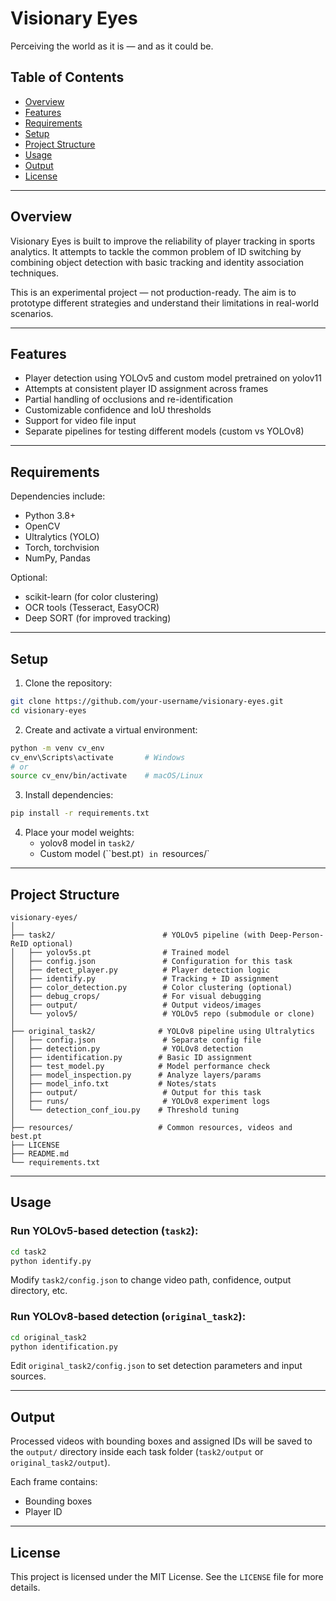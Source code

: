 # Visionary Eyes

Perceiving the world as it is — and as it could be.

## Table of Contents

- [Overview](#overview)  
- [Features](#features)  
- [Requirements](#requirements)  
- [Setup](#setup)  
- [Project Structure](#project-structure)  
- [Usage](#usage)  
- [Output](#output)  
- [License](#license)

---

## Overview

Visionary Eyes is built to improve the reliability of player tracking in sports analytics. It attempts to tackle the common problem of ID switching by combining object detection with basic tracking and identity association techniques.

This is an experimental project — not production-ready. The aim is to prototype different strategies and understand their limitations in real-world scenarios.

---

## Features

- Player detection using YOLOv5 and custom model pretrained on yolov11
- Attempts at consistent player ID assignment across frames
- Partial handling of occlusions and re-identification
- Customizable confidence and IoU thresholds
- Support for video file input
- Separate pipelines for testing different models (custom vs YOLOv8)

---

## Requirements

Dependencies include:

- Python 3.8+
- OpenCV
- Ultralytics (YOLO)
- Torch, torchvision
- NumPy, Pandas

Optional:

- scikit-learn (for color clustering)
- OCR tools (Tesseract, EasyOCR)
- Deep SORT (for improved tracking)

---

## Setup

1. Clone the repository:

```bash
git clone https://github.com/your-username/visionary-eyes.git
cd visionary-eyes
```

2. Create and activate a virtual environment:

```bash
python -m venv cv_env
cv_env\Scripts\activate       # Windows
# or
source cv_env/bin/activate    # macOS/Linux
```

3. Install dependencies:

```bash
pip install -r requirements.txt
```

4. Place your model weights:
   - yolov8 model in `task2/`
   - Custom model (``best.pt`) in `resources/`

---

## Project Structure

```
visionary-eyes/
│
├── task2/                        # YOLOv5 pipeline (with Deep-Person-ReID optional)
│   ├── yolov5s.pt                # Trained model
│   ├── config.json               # Configuration for this task
│   ├── detect_player.py          # Player detection logic
│   ├── identify.py               # Tracking + ID assignment
│   ├── color_detection.py        # Color clustering (optional)
│   ├── debug_crops/              # For visual debugging
│   ├── output/                   # Output videos/images
│   └── yolov5/                   # YOLOv5 repo (submodule or clone)
│
├── original_task2/              # YOLOv8 pipeline using Ultralytics
│   ├── config.json               # Separate config file
│   ├── detection.py              # YOLOv8 detection
│   ├── identification.py        # Basic ID assignment
│   ├── test_model.py            # Model performance check
│   ├── model_inspection.py      # Analyze layers/params
│   ├── model_info.txt           # Notes/stats
│   ├── output/                   # Output for this task
│   ├── runs/                     # YOLOv8 experiment logs
│   └── detection_conf_iou.py    # Threshold tuning
│
├── resources/                   # Common resources, videos and best.pt
├── LICENSE
├── README.md
└── requirements.txt
```

---

## Usage

### Run YOLOv5-based detection (`task2`):

```bash
cd task2
python identify.py
```

Modify `task2/config.json` to change video path, confidence, output directory, etc.

### Run YOLOv8-based detection (`original_task2`):

```bash
cd original_task2
python identification.py
```

Edit `original_task2/config.json` to set detection parameters and input sources.

---

## Output

Processed videos with bounding boxes and assigned IDs will be saved to the `output/` directory inside each task folder (`task2/output` or `original_task2/output`).

Each frame contains:
- Bounding boxes
- Player ID

---

## License

This project is licensed under the MIT License. See the `LICENSE` file for more details.
